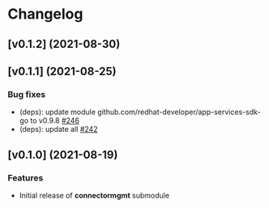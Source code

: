 # Changelog

## [v0.1.2] (2021-08-30)

## [v0.1.1] (2021-08-25)

### Bug fixes

* (deps): update module github.com/redhat-developer/app-services-sdk-go to v0.9.8 [#246](https://github.com/redhat-developer/app-services-sdk-go/pull/246)
* (deps): update all [#242](https://github.com/redhat-developer/app-services-sdk-go/pull/242)

## [v0.1.0] (2021-08-19)

### Features

* Initial release of **connectormgmt** submodule